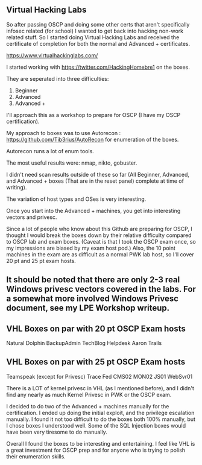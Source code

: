 ## Virtual Hacking Labs ##

So after passing OSCP and doing some other certs that aren't specifically infosec related (for school) I wanted to get back into hacking non-work related stuff. So I started doing Virtual Hacking Labs and received the certificate of completion for both the normal and Advanced + certificates.

https://www.virtualhackinglabs.com/


I started working with https://twitter.com/HackingHomebre1 on the boxes.

They are seperated into three difficulties:
1. Beginner
2. Advanced
3. Advanced +

I'll approach this as a workshop to prepare for OSCP (I have my OSCP certification).

My approach to boxes was to use Autorecon : https://github.com/Tib3rius/AutoRecon for enumeration of the boxes.

Autorecon runs a lot of enum tools.

The most useful results were: nmap, nikto, gobuster.

I didn't need scan results outside of these so far (All Beginner, Advanced, and Advanced + boxes (That are in the reset panel) complete at time of writing).

The variation of host types and OSes is very interesting.

Once you start into the Advanced + machines, you get into interesting vectors and privesc.

Since a lot of people who know about this Github are preparing for OSCP, I thought I would break the boxes down by their relative difficulty compared to OSCP lab and exam boxes. (Caveat is that I took the OSCP exam once, so my impressions are biased by my exam host pod.) Also, the 10 point machines in the exam are as difficult as a normal PWK lab host, so I'll cover 20 pt and 25 pt exam hosts.

## It should be noted that there are only 2-3 real Windows privesc vectors covered in the labs. For a somewhat more involved Windows Privesc document, see my LPE Workshop writeup. ##

## VHL Boxes on par with 20 pt OSCP Exam hosts ##
Natural
Dolphin
BackupAdmin
TechBlog
Helpdesk
Aaron
Trails

## VHL Boxes on par with 25 pt OSCP Exam hosts ##
Teamspeak (except for Privesc)
Trace
Fed
CMS02
MON02
JS01
WebSvr01

There is a LOT of kernel privesc in VHL (as I mentioned before), and I didn't find any nearly as much Kernel Privesc in PWK or the OSCP exam.

I decided to do two of the Advanced + machines manually for the certification. I ended up doing the initial exploit, and the privilege escalation manually. I found it not too difficult to do the boxes both 100% manually, but I chose boxes I understood well. Some of the SQL Injection boxes would have been very tiresome to do manually.

Overall I found the boxes to be interesting and entertaining. I feel like VHL is a great investment for OSCP prep and for anyone who is trying to polish their enumeration skills.

